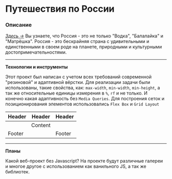 
# Путешествия по России

### Описание

[*Здесь &rarr;*](https://tsverkunov.github.io/russian-travel/ "Путешествие по России") Вы узнаете, что Россия - это не только "Водка", "Балалайка" и "Матрёшка". Россия - это бескрайняя страна с удивительными и единственными в своем роде на планете, природными и культурными достопримечательностями.

***

**Технологии и инструменты**

Этот проект был написан с учетом всех требований современной "резиновой" и адаптивной вёрстки. Для реализации задачи были использованы, такие свойства, как: ```max-width```, ```min-width```, ```min-height```, а так же относительные единицы измерения в ```%```, ```rf``` и не только. И конечно какая адаптивность без ```Media Queries```. Для построения сеток и позиционирования элементов использовались ```Flex Box``` и ```Grid Layout```

| Header | Header  | Header |
|--------|---------|--------|
|        | Content |        |
| Footer |         | Footer |


***

**Планы**

Какой веб-проект без Javascript? На проекте будут различные галереи и многое другое с использованием как ванильного JS, а так же библиотек.


